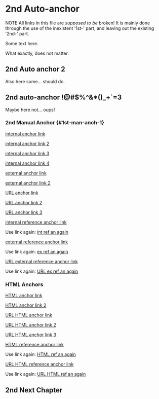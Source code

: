 
# 2nd Auto-anchor

NOTE All links in this file are *supposed to be* broken!
It is mainly done through the use of the inexistent '1st-' part,
and leaving out the existing '2nd-' part.

Some text here.

What exactly, does not matter.

## 2nd Auto anchor 2

Also here some... should do.

## 2nd auto-anchor !@#$%^&*()_+`=3

Maybe here not... oups!

### 2nd Manual Anchor {#1st-man-anch-1}

[internal anchor link](#auto-anchor)

[internal anchor link 2](#auto-anchor-2)

[internal anchor link 3](#auto-anchor-3)

[internal anchor link 4](#man-anch-1)

[external anchor link](./anchor_links.md#1st-auto-anchor)

[external anchor link 2](./anchor_links.md#1st-man-anch-1)

[URL anchor link](https://raw.githubusercontent.com/hoijui/mle/master/benches/benchmark/markdown/anchor_links.md#1st-auto-anchor)

[URL anchor link 2](https://raw.githubusercontent.com/hoijui/mle/master/benches/benchmark/markdown/anchor_links.md#1st-auto-anchor-2)

[URL anchor link 3](https://raw.githubusercontent.com/hoijui/mle/master/benches/benchmark/markdown/anchor_links.md#1st-man-anch-1)

[internal reference anchor link][1]

Use link again: [int ref an again][1]

[external reference anchor link][foo]

Use link again: [ex ref an again][foo]

[URL external reference anchor link][foorl]

Use link again: [URL ex ref an again][foorl]

### HTML Anchors

[HTML anchor link](../html/anchor_links.html#1st-auto-anchor)

[HTML anchor link 2](../html/anchor_links.html#1st-man-anch-1)

[URL HTML anchor link](https://raw.githubusercontent.com/hoijui/mle/master/benches/benchmark/html/anchor_links.html#1st-auto-anchor)

[URL HTML anchor link 2](https://raw.githubusercontent.com/hoijui/mle/master/benches/benchmark/html/anchor_links.html#1st-auto-anchor-2)

[URL HTML anchor link 3](https://raw.githubusercontent.com/hoijui/mle/master/benches/benchmark/html/anchor_links.html#1st-man-anch-1)

[HTML reference anchor link][bar]

Use link again: [HTML ref an again][bar]

[URL HTML reference anchor link][barl]

Use link again: [URL HTML ref an again][barl]

## 2nd Next Chapter

[1]: #auto-anchor
[foo]: ./anchor_links.md#1st-auto-anchor
[bar]: ../html/anchor_links.html#1st-auto-anchor
[foorl]: https://raw.githubusercontent.com/hoijui/mle/master/benches/benchmark/markdown/anchor_links.md#1st-auto-anchor
[barl]: https://raw.githubusercontent.com/hoijui/mle/master/benches/benchmark/html/anchor_links.html#1st-auto-anchor

